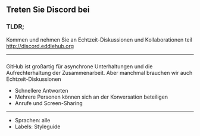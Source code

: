 ## Treten Sie Discord bei

### TLDR;

Kommen und nehmen Sie an Echtzeit-Diskussionen und Kollaborationen teil http://discord.eddiehub.org

---

###

GitHub ist großartig für asynchrone Unterhaltungen und die Aufrechterhaltung der
Zusammenarbeit. Aber manchmal brauchen wir auch Echtzeit-Diskussionen

- Schnellere Antworten
- Mehrere Personen können sich an der Konversation beteiligen
- Anrufe und Screen-Sharing

---

- Sprachen: alle
- Labels: Styleguide

